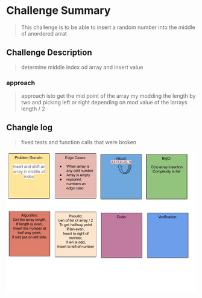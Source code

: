 # Challenge Summary
> This challenge is to be able to insert a random number into the middle of anordered arrat

## Challenge Description
>  determine middle index od array and insert value 

### approach
> approach isto get the mid point of the array my modding the length by two and picking left or right depending on mod value of the larrays length / 2 

## Changle log
> fixed tests and function calls that were broken


![whiteboard](assets/array-shift.jpg)